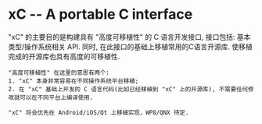 xC -- A portable C interface
==

"xC" 的主要目的是构建具有 "高度可移植性" 的 C 语言开发接口, 接口包括: 基本类型/操作系统相关 API. 同时, 在此接口的基础上移植常用的C语言开源库. 使移植完成的开源库也具有高度的可移植性.

    "高度可移植性" 在这里的意思有两个:
    1. "xC" 本身非常容易在不同操作系统平台移植;
    2. 在 "xC" 基础上开发的 C 语言代码(比如已经移植到 "xC" 上的开源库), 不需要任何修改就可以在不同平台上编译使用.

    "xC" 将会优先在 Android/iOS/Qt 上移植实现，WP8/QNX 待定.

